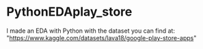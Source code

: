 # PythonEDAplay_store
I made an EDA with Python with the dataset you can find at: "https://www.kaggle.com/datasets/lava18/google-play-store-apps"
